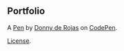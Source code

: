 Portfolio
---------


A [Pen](https://codepen.io/Dderojas/pen/dRmaYP) by [Donny de Rojas](http://codepen.io/Dderojas) on [CodePen](http://codepen.io/).

[License](https://codepen.io/Dderojas/pen/dRmaYP/license).